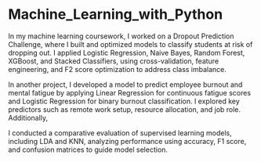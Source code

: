 # Machine_Learning_with_Python

In my machine learning coursework, I worked on a Dropout Prediction Challenge, where I built and optimized models to classify students at risk of dropping out. I applied Logistic Regression, Naive Bayes, Random Forest, XGBoost, and Stacked Classifiers, using cross-validation, feature engineering, and F2 score optimization to address class imbalance. 

In another project, I developed a model to predict employee burnout and mental fatigue by applying Linear Regression for continuous fatigue scores and Logistic Regression for binary burnout classification. I explored key predictors such as remote work setup, resource allocation, and job role. Additionally, 

I conducted a comparative evaluation of supervised learning models, including LDA and KNN, analyzing performance using accuracy, F1 score, and confusion matrices to guide model selection.
